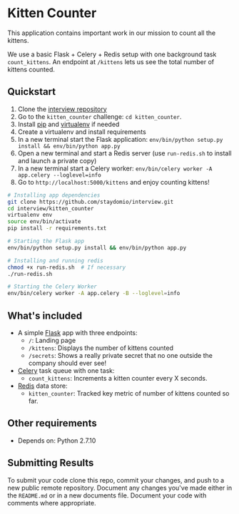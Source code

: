 # Kitten Counter
This application contains important work in our mission to count all the kittens.

We use a basic Flask + Celery + Redis setup with one background task `count_kittens`.
An endpoint at `/kittens` lets us see the total number of kittens counted.


## Quickstart
1. Clone the [interview repository](https://github.com/staydomio/interview)
2. Go to the `kitten_counter` challenge: `cd kitten_counter`.
3. Install [pip](https://pip.pypa.io/en/stable/installing/) and [virtualenv](https://virtualenv.pypa.io/en/stable/installation/) if needed
4. Create a virtualenv and install requirements
5. In a new terminal start the Flask application: `env/bin/python setup.py install && env/bin/python app.py`
6. Open a new terminal and start a Redis server (use `run-redis.sh` to install and launch a private copy)
7. In a new terminal start a Celery worker: `env/bin/celery worker -A app.celery --loglevel=info`
8. Go to `http://localhost:5000/kittens` and enjoy counting kittens!

```bash
# Installing app dependencies
git clone https://github.com/staydomio/interview.git
cd interview/kitten_counter
virtualenv env
source env/bin/activate
pip install -r requirements.txt
```
```bash
# Starting the Flask app
env/bin/python setup.py install && env/bin/python app.py
```
```bash
# Installing and running redis
chmod +x run-redis.sh  # If necessary
./run-redis.sh
```
```bash
# Starting the Celery Worker
env/bin/celery worker -A app.celery -B --loglevel=info
```

## What's included
* A simple [Flask](http://flask.pocoo.org/) app with three endpoints:
  * `/`: Landing page
  * `/kittens`: Displays the number of kittens counted
  * `/secrets`: Shows a really private secret that no one outside the company should ever see!
* [Celery](http://docs.celeryproject.org/en/latest/getting-started/introduction.html) task queue with one task:
  * `count_kittens`: Increments a kitten counter every X seconds.
* [Redis](https://redis.io/) data store:
  * `kitten_counter`: Tracked key metric of number of kittens counted so far.


## Other requirements
* Depends on: Python 2.7.10


## Submitting Results
To submit your code clone this repo, commit your changes, and push to a new public remote repository.
Document any changes you've made either in the `README.md` or in a new documents file.
Document your code with comments where appropriate.
